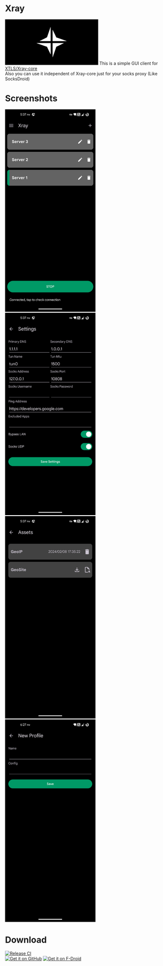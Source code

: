 # Xray
<img src="metadata/en-US/images/featureGraphic.png" alt="App Cover" height="150" />  
This is a simple GUI client for <a href="https://github.com/XTLS/Xray-core">XTLS/Xray-core</a><br />
Also you can use it independent of Xray-core just for your socks proxy (Like SocksDroid)

# Screenshots
<img src="metadata/en-US/images/phoneScreenshots/screenshot-01-home.png" alt="MainActivity" height="666" /><img src="metadata/en-US/images/phoneScreenshots/screenshot-02-settings.png" alt="SettingsActivity" height="666" /><img src="metadata/en-US/images/phoneScreenshots/screenshot-03-assets.png" alt="AssetsActivity" height="666" /><img src="metadata/en-US/images/phoneScreenshots/screenshot-04-new-profile.png" alt="ProfileActivity" height="666" />

# Download
[![Release CI](https://github.com/SaeedDev94/Xray/actions/workflows/release.yml/badge.svg)](https://github.com/SaeedDev94/Xray/actions)  
<a href="https://github.com/SaeedDev94/Xray/releases"><img src="get-it-on-github.png" alt="Get it on GitHub" height="100" /></a>
<a href="https://f-droid.org/packages/io.github.saeeddev94.xray"><img src="get-it-on-fdroid.png" alt="Get it on F-Droid" height="100" /></a>
